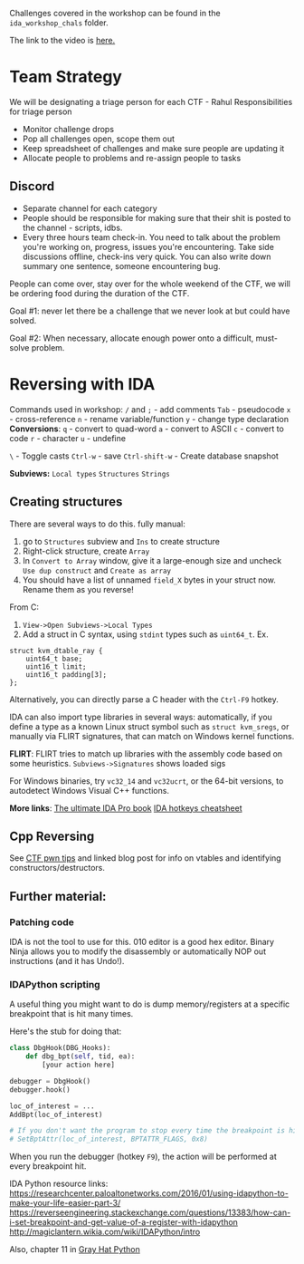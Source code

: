 Challenges covered in the workshop can be found in the `ida_workshop_chals` folder.

The link to the video is [here.](https://www.youtube.com/watch?v=Zt3vPVwd0Dc)

# Team Strategy

We will be designating a triage person for each CTF - Rahul
Responsibilities for triage person
* Monitor challenge drops
* Pop all challenges open, scope them out
* Keep spreadsheet of challenges and make sure people are updating it
* Allocate people to problems and re-assign people to tasks

## Discord
* Separate channel for each category
* People should be responsible for making sure that their shit is posted to the channel - scripts, idbs.
* Every three hours team check-in. You need to talk about the problem you're working on, progress, issues you're encountering. Take side discussions offline, check-ins very quick. You can also write down summary one sentence, someone encountering bug.

People can come over, stay over for the whole weekend of the CTF, we will be ordering food during the duration of the CTF.

Goal #1: never let there be a challenge that we never look at but could have solved.

Goal #2: When necessary, allocate enough power onto a difficult, must-solve problem.

# Reversing with IDA

Commands used in workshop:
`/` and `;` - add comments
`Tab` - pseudocode
`x` - cross-reference
`n` - rename variable/function
`y` - change type declaration
**Conversions**:
`q` - convert to quad-word
`a` - convert to ASCII
`c` - convert to code
`r` - character
`u` - undefine

`\` - Toggle casts
`Ctrl-w` - save
`Ctrl-shift-w` - Create database snapshot

**Subviews:**
`Local types`
`Structures`
`Strings`

## Creating structures

There are several ways to do this.
fully manual:
1. go to `Structures` subview and `Ins` to create structure
2. Right-click structure, create `Array`
3. In `Convert to Array` window, give it a large-enough size and uncheck `Use dup construct` and `Create as array`
4. You should have a list of unnamed `field_X` bytes in your struct now. Rename them as you reverse!

From C:
1. `View->Open Subviews->Local Types`
2. Add a struct in C syntax, using `stdint` types such as `uint64_t`. Ex.
```
struct kvm_dtable_ray {
    uint64_t base;
    uint16_t limit;
    uint16_t padding[3];
};
```
Alternatively, you can directly parse a C header with the `Ctrl-F9` hotkey.

IDA can also import type libraries in several ways: automatically, if you define a type as a known Linux struct symbol such as `struct kvm_sregs`, or manually via FLIRT signatures, that can match on Windows kernel functions.

**FLIRT**:
FLIRT tries to match up libraries with the assembly code based on some heuristics.
`Subviews->Signatures` shows loaded sigs

For Windows binaries, try `vc32_14` and `vc32ucrt`, or the 64-bit versions, to autodetect Windows Visual C++ functions.

**More links**:
[The ultimate IDA Pro book](https://repo.zenk-security.com/Reversing%20.%20cracking/The%20IDA%20Pro%20Book-2nd%20Edition-2011.pdf)
[IDA hotkeys cheatsheet](https://www.hex-rays.com/products/ida/support/freefiles/IDA_Pro_Shortcuts.pdf)

## Cpp Reversing

See [CTF pwn tips](https://github.com/TechSecCTF/CTF-pwn-tips/wiki/Cpp-Reversing) and linked blog post for info on vtables and identifying constructors/destructors.
  
## Further material:

### Patching code

IDA is not the tool to use for this. 010 editor is a good hex editor. Binary Ninja allows you to modify the disassembly or automatically NOP out instructions (and it has Undo!).

### IDAPython scripting

A useful thing you might want to do is dump memory/registers at a specific breakpoint that is hit many times.

Here's the stub for doing that:
```python
class DbgHook(DBG_Hooks):
    def dbg_bpt(self, tid, ea):
        [your action here]

debugger = DbgHook()
debugger.hook()

loc_of_interest = ...
AddBpt(loc_of_interest)

# If you don't want the program to stop every time the breakpoint is hit, add this line
# SetBptAttr(loc_of_interest, BPTATTR_FLAGS, 0x8)
```

When you run the debugger (hotkey `F9`), the action will be performed at every breakpoint hit.

IDA Python resource links:
https://researchcenter.paloaltonetworks.com/2016/01/using-idapython-to-make-your-life-easier-part-3/
https://reverseengineering.stackexchange.com/questions/13383/how-can-i-set-breakpoint-and-get-value-of-a-register-with-idapython
http://magiclantern.wikia.com/wiki/IDAPython/intro

Also, chapter 11 in [Gray Hat Python](https://repo.zenk-security.com/Magazine%20E-book/Gray%20Hat%20Python%20-%20Python%20Programming%20for%20Hackers%20and%20Reverse%20Engineers%20(2009).pdf)
